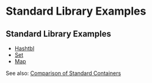 
Standard Library Examples
=========================

Standard Library Examples
-------------------------

-   [Hashtbl](hashtbl.html "Hashtbl")
-   [Set](set.html "Set")
-   [Map](map.html "Map")

See also: [Comparison of Standard
Containers](comparison_of_standard_containers.html "Comparison of Standard Containers")
